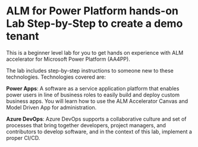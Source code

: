# ALM for Power Platform hands-on Lab Step-by-Step to create a demo tenant

This is a beginner level lab for you to get hands on experience with ALM accelerator for Microsoft Power Platform (AA4PP). 

The lab includes step-by-step instructions to someone new to these technologies. Technologies covered are:

  **Power Apps**: A software as a service application platform that enables power users in line of business roles to 
easily build and deploy custom business apps. You will learn how to use the ALM Accelerator Canvas and Model Driven App for administration.

  **Azure DevOps**: Azure DevOps supports a collaborative culture and set of processes that bring together 
developers, project managers, and contributors to develop software, and in the context of this lab, implement a 
proper CI/CD.

